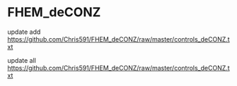 # FHEM_deCONZ

update add https://github.com/Chris591/FHEM_deCONZ/raw/master/controls_deCONZ.txt

update all https://github.com/Chris591/FHEM_deCONZ/raw/master/controls_deCONZ.txt
